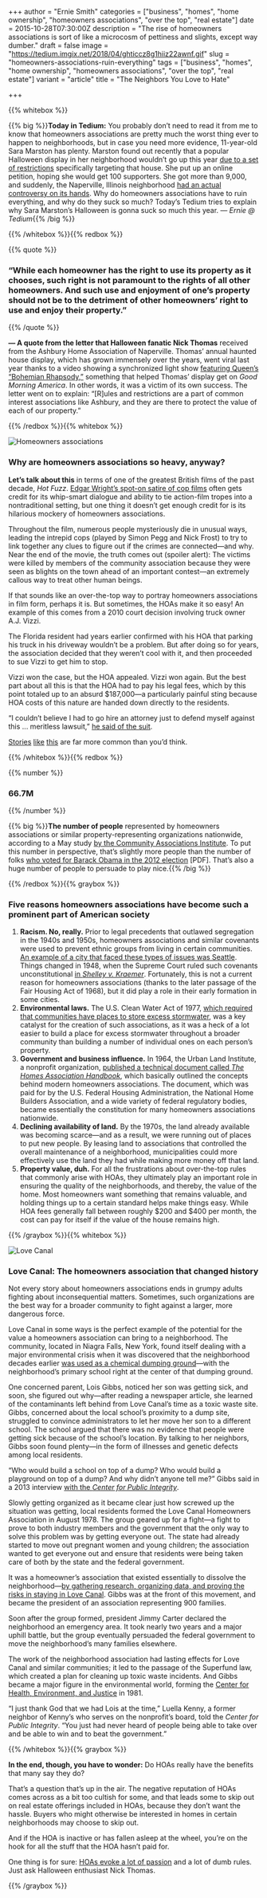 +++
author = "Ernie Smith"
categories = ["business", "homes", "home ownership", "homeowners associations", "over the top", "real estate"]
date = 2015-10-28T07:30:00Z
description = "The rise of homeowners associations is sort of like a microcosm of pettiness and slights, except way dumber."
draft = false
image = "https://tedium.imgix.net/2018/04/ghticcz8g1hiiz22awnf.gif"
slug = "homeowners-associations-ruin-everything"
tags = ["business", "homes", "home ownership", "homeowners associations", "over the top", "real estate"]
variant = "article"
title = "The Neighbors You Love to Hate"

+++

{{% whitebox %}}

{{% big %}}**Today in Tedium:** You probably don’t need to read it from me to know that homeowners associations are pretty much the worst thing ever to happen to neighborhoods, but in case you need more evidence, 11-year-old Sara Marston has plenty. Marston found out recently that a popular Halloween display in her neighborhood wouldn’t go up this year [due to a set of restrictions](http://www.chicagotribune.com/suburbs/naperville-sun/news/ct-nvs-halloween-house-naperville-st-1004-20151002-story.html) specifically targeting that house. She put up an online petition, hoping she would get 100 supporters. She got more than 9,000, and suddenly, the Naperville, Illinois neighborhood [had an actual controversy on its hands](http://www.chicagotribune.com/suburbs/naperville-sun/news/ct-nvs-naperville-halloween-ashbury-petition-st-1021-20151019-story.html). Why do homeowners associations have to ruin everything, and why do they suck so much? Today’s Tedium tries to explain why Sara Marston’s Halloween is gonna suck so much this year. *— Ernie @ Tedium*{{% /big %}}

{{% /whitebox %}}{{% redbox %}}

{{% quote %}}
### “While each homeowner has the right to use its property as it chooses, such right is not paramount to the rights of all other homeowners. And such use and enjoyment of one’s property should not be to the detriment of other homeowners’ right to use and enjoy their property.”
{{% /quote %}}

**— A quote from the letter that Halloween fanatic Nick Thomas** received from the Ashbury Home Association of Naperville. Thomas’ annual haunted house display, which has grown immensely over the years, went viral last year thanks to a video showing a synchronized light show [featuring Queen’s “Bohemian Rhapsody,”](https://www.youtube.com/watch?v=4vWChPYkuwA) something that helped Thomas’ display get on *Good Morning America*. In other words, it was a victim of its own success. The letter went on to explain: “[R]ules and restrictions are a part of common interest associations like Ashbury, and they are there to protect the value of each of our property.”

{{% /redbox %}}{{% whitebox %}}

![Homeowners associations](https://res.cloudinary.com/tedium/image/upload/v1446005819/l9kgtozy2zsrizfy3j4u.jpg)

### Why are homeowners associations so heavy, anyway?

**Let’s talk about this** in terms of one of the greatest British films of the past decade, *Hot Fuzz*. [Edgar Wright’s spot-on satire of cop films](http://amzn.to/1S8AjqR) often gets credit for its whip-smart dialogue and ability to tie action-film tropes into a nontraditional setting, but one thing it doesn’t get enough credit for is its hilarious mockery of homeowners associations.

Throughout the film, numerous people mysteriously die in unusual ways, leading the intrepid cops (played by Simon Pegg and Nick Frost) to try to link together any clues to figure out if the crimes are connected—and why. Near the end of the movie, the truth comes out (spoiler alert): The victims were killed by members of the community association because they were seen as blights on the town ahead of an important contest—an extremely callous way to treat other human beings.

If that sounds like an over-the-top way to portray homeowners associations in film form, perhaps it is. But sometimes, the HOAs make it so easy! An example of this comes from a 2010 court decision involving truck owner A.J. Vizzi.

The Florida resident had years earlier confirmed with his HOA that parking his truck in his driveway wouldn’t be a problem. But after doing so for years, the association decided that they weren’t cool with it, and then proceeded to sue Vizzi to get him to stop.

Vizzi won the case, but the HOA appealed. Vizzi won again. But the best part about all this is that the HOA had to pay his legal fees, which by this point totaled up to an absurd $187,000—a particularly painful sting because HOA costs of this nature are handed down directly to the residents.

“I couldn’t believe I had to go hire an attorney just to defend myself against this ... meritless lawsuit,” [he said of the suit](http://www.foxnews.com/us/2010/07/28/florida-man-spends-k-right-park-driveway/).

[Stories](http://www.tampabay.com/news/publicsafety/crime/new-tampa-homeowner-wins-judgment-against-homeowners-association/1253895) [like](http://www.aol.com/article/2015/10/02/homeowners-fined-for-flying-american-flag/21244097/) [this](http://insider.foxnews.com/2015/07/15/homeowners-association-shuts-down-boys-lemonade-stand-florida) are far more common than you’d think.

{{% /whitebox %}}{{% redbox %}}

{{% number %}}
### 66.7M
{{% /number %}}

{{% big %}}**The number of people** represented by homeowners associations or similar property-representing organizations nationwide, according to a May study [by the Community Associations Institute](http://associationsnow.com/2015/05/study-homeowners-associations-hit-new-population-peaks/). To put this number in perspective, that’s slightly more people than the number of folks [who voted for Barack Obama in the 2012 election](http://www.fec.gov/pubrec/fe2012/federalelections2012.pdf) [PDF]. That’s also a huge number of people to persuade to play nice.{{% /big %}}

{{% /redbox %}}{{% graybox %}}

### Five reasons homeowners associations have become such a prominent part of American society

1. **Racism. No, really.** Prior to legal precedents that outlawed segregation in the 1940s and 1950s, homeowners associations and similar covenants were used to prevent ethnic groups from living in certain communities. [An example of a city that faced these types of issues was Seattle](https://depts.washington.edu/civilr/covenants_report.htm). Things changed in 1948, when the Supreme Court ruled such covenants unconstitutional [in *Shelley v. Kraemer*](https://supreme.justia.com/cases/federal/us/334/1/case.html). Fortunately, this is not a current reason for homeowners associations (thanks to the later passage of the Fair Housing Act of 1968), but it did play a role in their early formation in some cities.
2. **Environmental laws.** The U.S. Clean Water Act of 1977, [which required that communities have places to store excess stormwater](http://water.epa.gov/lawsregs/guidance/wetlands/section402.cfm), was a key catalyst for the creation of such associations, as it was a heck of a lot easier to build a place for excess stormwater throughout a broader community than building a number of individual ones on each person’s property.
3. **Government and business influence.** In 1964, the Urban Land Institute, a nonprofit organization, [published a technical document called *The Homes Association Handbook*](https://searchworks.stanford.edu/view/1811631), which basically outlined the concepts behind modern homeowners associations. The document, which was paid for by the U.S. Federal Housing Administration, the National Home Builders Association, and a wide variety of federal regulatory bodies, became essentially the constitution for many homeowners associations nationwide.
4. **Declining availability of land.** By the 1970s, the land already available was becoming scarce—and as a result, we were running out of places to put new people. By leasing land to associations that controlled the overall maintenance of a neighborhood, municipalities could more effectively use the land they had while making more money off that land.
5. **Property value, duh.** For all the frustrations about over-the-top rules that commonly arise with HOAs, they ultimately play an important role in ensuring the quality of the neighborhoods, and thereby, the value of the home. Most homeowners want something that remains valuable, and holding things up to a certain standard helps make things easy. While HOA fees generally fall between roughly $200 and $400 per month, the cost can pay for itself if the value of the house remains high.

{{% /graybox %}}{{% whitebox %}}

![Love Canal](https://tedium.imgix.net/2018/04/i0kj62kysdxjjfrdqzhh.jpg)

### Love Canal: The homeowners association that changed history

Not every story about homeowners associations ends in grumpy adults fighting about inconsequential matters. Sometimes, such organizations are the best way for a broader community to fight against a larger, more dangerous force.

Love Canal in some ways is the perfect example of the potential for the value a homeowners association can bring to a neighborhood. The community, located in Niagra Falls, New York, found itself dealing with a major environmental crisis when it was discovered that the neighborhood decades earlier [was used as a chemical dumping ground](http://www2.epa.gov/aboutepa/love-canal-tragedy)—with the neighborhood’s primary school right at the center of that dumping ground.

One concerned parent, Lois Gibbs, noticed her son was getting sick, and soon, she figured out why—after reading a newspaper article, she learned of the contaminants left behind from Love Canal’s time as a toxic waste site. Gibbs, concerned about the local school’s proximity to a dump site, struggled to convince administrators to let her move her son to a different school. The school argued that there was no evidence that people were getting sick because of the school’s location. By talking to her neighbors, Gibbs soon found plenty—in the form of illnesses and genetic defects among local residents.

“Who would build a school on top of a dump? Who would build a playground on top of a dump? And why didn’t anyone tell me?” Gibbs said in a 2013 interview [with the *Center for Public Integrity*](http://www.publicintegrity.org/2013/04/16/12465/homemaker-hell-raiser-love-canal).

Slowly getting organized as it became clear just how screwed up the situation was getting, local residents formed the Love Canal Homeowners Association in August 1978. The group geared up for a fight—a fight to prove to both industry members and the government that the only way to solve this problem was by getting everyone out. The state had already started to move out pregnant women and young children; the association wanted to get everyone out and ensure that residents were being taken care of both by the state and the federal government. 

It was a homeowner’s association that existed essentially to dissolve the neighborhood—[by gathering research, organizing data, and proving the risks in staying in Love Canal](http://www.bu.edu/lovecanal/canal/). Gibbs was at the front of this movement, and became the president of an association representing 900 families.

Soon after the group formed, president Jimmy Carter declared the neighborhood an emergency area. It took nearly two years and a major uphill battle, but the group eventually persuaded the federal government to move the neighborhood’s many families elsewhere.

The work of the neighborhood association had lasting effects for Love Canal and similar communities; it led to the passage of the Superfund law, which created a plan for cleaning up toxic waste incidents. And Gibbs became a major  figure in the environmental world, forming the [Center for Health, Environment, and Justice](http://chej.org/) in 1981.

“I just thank God that we had Lois at the time,” Luella Kenny, a former neighbor of Kenny’s who serves on the nonprofit’s board, told the *Center for Public Integrity*. “You just had never heard of people being able to take over and be able to win and to beat the government.”

{{% /whitebox %}}{{% graybox %}}

**In the end, though, you have to wonder:** Do HOAs really have the benefits that many say they do?

That’s a question that’s up in the air. The negative reputation of HOAs comes across as a bit too cultish for some, and that leads some to skip out on real estate offerings included in HOAs, because they don’t want the hassle. Buyers who might otherwise be interested in homes in certain neighborhoods may choose to skip out.

And if the HOA is inactive or has fallen asleep at the wheel, you’re on the hook for all the stuff that the HOA hasn’t paid for.

One thing is for sure: [HOAs evoke a lot of passion](http://www.trulia.com/voices/Home_Selling/Do_HOA_s_increase_or_decrease_residential_home_pro-8030) and a lot of dumb rules. Just ask Halloween enthusiast Nick Thomas.

{{% /graybox %}}